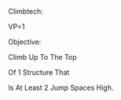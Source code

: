 Climbtech:

VP=1

Objective:

Climb Up To The Top

Of 1 Structure That

Is At Least 2 Jump Spaces High.
